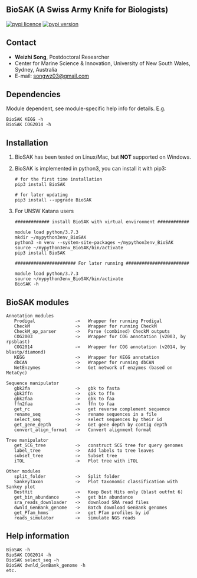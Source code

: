 
## BioSAK (A Swiss Army Knife for Biologists)

[![pypi licence ](https://img.shields.io/pypi/l/BioSAK.svg)](https://opensource.org/licenses/gpl-3.0.html)
[![pypi version ](https://img.shields.io/pypi/v/BioSAK.svg)](https://pypi.python.org/pypi/BioSAK) 

Contact
---

+ **Weizhi Song**, Postdoctoral Researcher
+ Center for Marine Science & Innovation, University of New South Wales, Sydney, Australia
+ E-mail: songwz03@gmail.com

Dependencies
---

Module dependent, see module-specific help info for details. E.g.

    BioSAK KEGG -h
    BioSAK COG2014 -h

Installation
---

1. BioSAK has been tested on Linux/Mac, but **NOT** supported on Windows.

1. BioSAK is implemented in python3, you can install it with pip3:

       # for the first time installation
       pip3 install BioSAK
      
       # for later updating
       pip3 install --upgrade BioSAK
      
1. For UNSW Katana users

       ############# install BioSAK with virtual environment ############

       module load python/3.7.3
       mkdir ~/mypython3env_BioSAK
       python3 -m venv --system-site-packages ~/mypython3env_BioSAK
       source ~/mypython3env_BioSAK/bin/activate
       pip3 install BioSAK

       ####################### For later running ########################

       module load python/3.7.3
       source ~/mypython3env_BioSAK/bin/activate
       BioSAK -h

BioSAK modules
---

    Annotation modules
       Prodigal               ->   Wrapper for running Prodigal
       CheckM                 ->   Wrapper for running CheckM
       CheckM_op_parser       ->   Parse (combined) CheckM outputs
       COG2003                ->   Wrapper for COG annotation (v2003, by rpsblast)
       COG2014                ->   Wrapper for COG annotation (v2014, by blastp/diamond)
       KEGG                   ->   Wrapper for KEGG annotation
       dbCAN                  ->   Wrapper for running dbCAN
       NetEnzymes             ->   Get network of enzymes (based on MetaCyc)   
    
    Sequence manipulator
       gbk2fa                 ->   gbk to fasta
       gbk2ffn                ->   gbk to ffn
       gbk2faa                ->   gbk to faa
       ffn2faa                ->   ffn to faa
       get_rc                 ->   get reverse complement sequence
       rename_seq             ->   rename sequences in a file
       select_seq             ->   select sequences by their id
       get_gene_depth         ->   Get gene depth by contig depth
       convert_align_format   ->   Convert alignment format

    Tree manipulator
       get_SCG_tree           ->   construct SCG tree for query genomes
       label_tree             ->   Add labels to tree leaves
       subset_tree            ->   Subset tree
       iTOL                   ->   Plot tree with iTOL
                      
    Other modules
       split_folder           ->   Split folder
       SankeyTaxon            ->   Plot taxonomic classification with Sankey plot
       BestHit                ->   Keep Best Hits only (blast outfmt 6)
       get_bin_abundance      ->   get bin abundance
       sra_reads_downloader   ->   download SRA read files
       dwnld_GenBank_genome   ->   Batch download GenBank genomes
       get_Pfam_hmms          ->   get Pfam profiles by id
       reads_simulator        ->   simulate NGS reads

Help information
---

    BioSAK -h
    BioSAK COG2014 -h
    BioSAK select_seq -h
    BioSAK dwnld_GenBank_genome -h
    etc.
